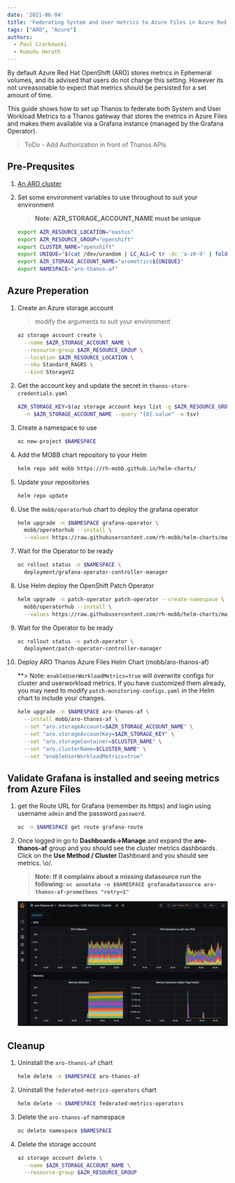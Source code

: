 ```yaml
---
date: '2021-06-04'
title: 'Federating System and User metrics to Azure Files in Azure Red Hat OpenShift'
tags: ["ARO", "Azure"]
authors:
  - Paul Czarkowski
  - Kumudu Herath
---
```


By default Azure Red Hat OpenShift (ARO) stores metrics in Ephemeral volumes, and its advised that users do not change this setting. However its not unreasonable to expect that metrics should be persisted for a set amount of time.

This guide shows how to set up Thanos to federate both System and User Workload Metrics to a Thanos gateway that stores the metrics in Azure Files and makes them available via a Grafana instance (managed by the Grafana Operator).

> ToDo - Add Authorization in front of Thanos APIs

## Pre-Prequsites

1. [An ARO cluster](/experts/quickstart-aro.md)

1. Set some environment variables to use throughout to suit your environment

    > **Note: AZR_STORAGE_ACCOUNT_NAME must be unique**

    ```bash
    export AZR_RESOURCE_LOCATION="eastus"
    export AZR_RESOURCE_GROUP="openshift"
    export CLUSTER_NAME="openshift"
    export UNIQUE="$(cat /dev/urandom | LC_ALL=C tr -dc 'a-z0-9' | fold -w 5 | head -n 1)"
    export AZR_STORAGE_ACCOUNT_NAME="arometrics${UNIQUE}"
    export NAMESPACE="aro-thanos-af"
    ```

## Azure Preperation

1. Create an Azure storage account

    > modify the arguments to suit your environment

    ```bash
    az storage account create \
      --name $AZR_STORAGE_ACCOUNT_NAME \
      --resource-group $AZR_RESOURCE_GROUP \
      --location $AZR_RESOURCE_LOCATION \
      --sku Standard_RAGRS \
      --kind StorageV2
    ```

1. Get the account key and update the secret in `thanos-store-credentials.yaml`

    ```bash
    AZR_STORAGE_KEY=$(az storage account keys list -g $AZR_RESOURCE_GROUP \
      -n $AZR_STORAGE_ACCOUNT_NAME --query "[0].value" -o tsv)
    ```

1. Create a namespace to use

    ```bash
    oc new-project $NAMESPACE
    ```

1. Add the MOBB chart repository to your Helm

    ```bash
    helm repo add mobb https://rh-mobb.github.io/helm-charts/
    ```

1. Update your repositories

    ```bash
    helm repo update
    ```

1. Use the `mobb/operatorhub` chart to deploy the grafana operator

    ```bash
    helm upgrade -n $NAMESPACE grafana-operator \
      mobb/operatorhub --install \
      --values https://raw.githubusercontent.com/rh-mobb/helm-charts/main/charts/aro-thanos-af/files/grafana-operator.yaml
    ```

1. Wait for the Operator to be ready

    ```bash
    oc rollout status -n $NAMESPACE \
      deployment/grafana-operator-controller-manager
    ```

1. Use Helm deploy the OpenShift Patch Operator

    ```bash
    helm upgrade -n patch-operator patch-operator --create-namespace \
      mobb/operatorhub --install \
      --values https://raw.githubusercontent.com/rh-mobb/helm-charts/main/charts/aro-thanos-af/files/patch-operator.yaml
    ```

1. Wait for the Operator to be ready

    ```bash
    oc rollout status -n patch-operator \
      deployment/patch-operator-controller-manager
    ```

1. Deploy ARO Thanos Azure Files Helm Chart (mobb/aro-thanos-af)

    **> Note: `enableUserWorkloadMetrics=true` will overwrite configs for cluster and userworkload metrics. If you have customized them already, you may need to modify `patch-monitoring-configs.yaml` in the Helm chart to include your changes.

    ```bash
    helm upgrade -n $NAMESPACE aro-thanos-af \
      --install mobb/aro-thanos-af \
      --set "aro.storageAccount=$AZR_STORAGE_ACCOUNT_NAME" \
      --set "aro.storageAccountKey=$AZR_STORAGE_KEY" \
      --set "aro.storageContainer=$CLUSTER_NAME" \
      --set "aro.clusterName=$CLUSTER_NAME" \
      --set "enableUserWorkloadMetrics=true"
    ```

## Validate Grafana is installed and seeing metrics from Azure Files

1. get the Route URL for Grafana (remember its https) and login using username `admin` and the password `password`.

    ```bash
    oc -n $NAMESPACE get route grafana-route
    ```

1. Once logged in go to **Dashboards->Manage** and expand the **aro-thanos-af** group and you should see the cluster metrics dashboards.  Click on the **Use Method / Cluster** Dashboard and you should see metrics.  \o/.

    > **Note:   If it complains about a missing datasource run the following: `oc annotate -n $NAMESPACE grafanadatasource aro-thanos-af-prometheus "retry=1"`**

    ![screenshot of grafana with federated cluster metrics](./grafana-metrics.png)

## Cleanup

1. Uninstall the `aro-thanos-af` chart

    ```bash
    helm delete -n $NAMESPACE aro-thanos-af
    ```

1. Uninstall the `federated-metrics-operators` chart

    ```bash
    helm delete -n $NAMESPACE federated-metrics-operators
    ```

1. Delete the `aro-thanos-af` namespace

    ```bash
    oc delete namespace $NAMESPACE
    ```

1. Delete the storage account

    ```bash
    az storage account delete \
      --name $AZR_STORAGE_ACCOUNT_NAME \
      --resource-group $AZR_RESOURCE_GROUP
    ```
